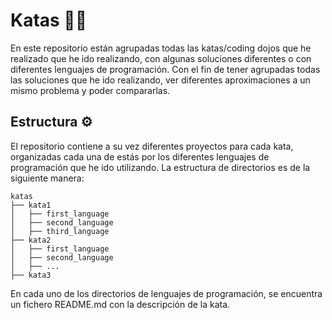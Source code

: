 # Katas 🥷🏻
En este repositorio están agrupadas todas las katas/coding dojos que he realizado que he ido realizando, con algunas 
soluciones diferentes o con diferentes lenguajes de programación.
Con el fin de tener agrupadas todas las soluciones que he ido realizando, ver diferentes aproximaciones a un mismo 
problema y poder compararlas.

## Estructura ⚙️
El repositorio contiene a su vez diferentes proyectos para cada kata, organizadas cada una de estás por los diferentes 
lenguajes de programación que he ido utilizando. La estructura de directorios es de la siguiente manera:
```
katas
├── kata1
│   ├── first_language
│   ├── second_language
│   ├── third_language
├── kata2
│   ├── first_language
│   ├── second_language
│   ├── ...
├── kata3
```
En cada uno de los directorios de lenguajes de programación, se encuentra un fichero README.md con la descripción de la
kata.